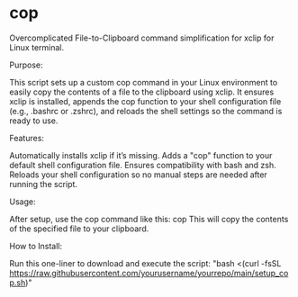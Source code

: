 # cop
Overcomplicated File-to-Clipboard command simplification for xclip for Linux terminal.


Purpose:

This script sets up a custom cop command in your Linux environment to easily copy the contents of a file to the clipboard using xclip. It ensures xclip is installed, appends the cop function to your shell configuration file (e.g., .bashrc or .zshrc), and reloads the shell settings so the command is ready to use.

Features:

Automatically installs xclip if it’s missing.
Adds a "cop" function to your default shell configuration file.
Ensures compatibility with bash and zsh.
Reloads your shell configuration so no manual steps are needed after running the script.

Usage: 

After setup, use the cop command like this: cop <filename>
This will copy the contents of the specified file to your clipboard.

How to Install: 

Run this one-liner to download and execute the script:
"bash <(curl -fsSL https://raw.githubusercontent.com/yourusername/yourrepo/main/setup_cop.sh)"
